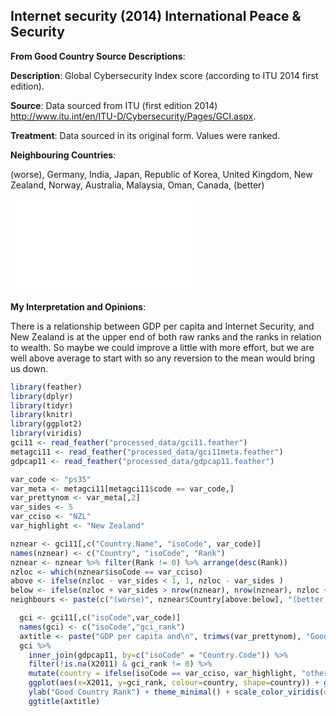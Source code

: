 




## Internet security (2014) International Peace & Security

**From Good Country Source Descriptions**:

**Description**: Global Cybersecurity Index score (according to ITU 2014 first edition).

**Source**: Data sourced from ITU (first edition 2014) http://www.itu.int/en/ITU-D/Cybersecurity/Pages/GCI.aspx.

**Treatment**: Data sourced in its original form. Values were ranked.

**Neighbouring Countries**:




(worse), Germany, India, Japan, Republic of Korea, United Kingdom, New Zealand, Norway, Australia, Malaysia, Oman, Canada, (better)



![](c035_ps35_files/figure-latex/unnamed-chunk-6-1.pdf)<!-- --> 

**My Interpretation and Opinions**:

There is a relationship between GDP per capita and Internet Security, and New Zealand is at the upper end of both raw ranks and the ranks in relation to wealth. So maybe we could improve a little with more effort, but we are well above average to start with so any reversion to the mean would bring us down.



```r
library(feather)
library(dplyr)
library(tidyr)
library(knitr)
library(ggplot2)
library(viridis)
gci11 <- read_feather("processed_data/gci11.feather")
metagci11 <- read_feather("processed_data/gci11meta.feather")
gdpcap11 <- read_feather("processed_data/gdpcap11.feather")
```


```r
var_code <- "ps35"
var_meta <- metagci11[metagci11$code == var_code,]
var_prettynom <- var_meta[,2]
var_sides <- 5
var_cciso <- "NZL"
var_highlight <- "New Zealand"
```



```r
nznear <- gci11[,c("Country.Name", "isoCode", var_code)]
names(nznear) <- c("Country", "isoCode", "Rank")
nznear <- nznear %>% filter(Rank != 0) %>% arrange(desc(Rank))
nzloc <- which(nznear$isoCode == var_cciso)
above <- ifelse(nzloc - var_sides < 1, 1, nzloc - var_sides )
below <- ifelse(nzloc + var_sides > nrow(nznear), nrow(nznear), nzloc + var_sides )
neighbours <- paste(c("(worse)", nznear$Country[above:below], "(better)"),collapse=", ")
```



```r
  gci <- gci11[,c("isoCode",var_code)]
  names(gci) <- c("isoCode","gci_rank")
  axtitle <- paste("GDP per capita and\n", trimws(var_prettynom), "Good Country Rank")
  gci %>%
    inner_join(gdpcap11, by=c("isoCode" = "Country.Code")) %>%
    filter(!is.na(X2011) & gci_rank != 0) %>% 
    mutate(country = ifelse(isoCode == var_cciso, var_highlight, "other")) %>%
    ggplot(aes(x=X2011, y=gci_rank, colour=country, shape=country)) + geom_point() + xlab("GDP per capita 2011") +
    ylab("Good Country Rank") + theme_minimal() + scale_color_viridis(discrete=TRUE, begin=0, end=0.9) +
    ggtitle(axtitle)
```
